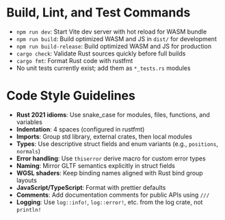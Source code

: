 # Build, Lint, and Test Commands
- `npm run dev`: Start Vite dev server with hot reload for WASM bundle
- `npm run build`: Build optimized WASM and JS in `dist/` for development
- `npm run build-release`: Build optimized WASM and JS for production
- `cargo check`: Validate Rust sources quickly before full builds
- `cargo fmt`: Format Rust code with rustfmt
- No unit tests currently exist; add them as `*_tests.rs` modules

# Code Style Guidelines
- **Rust 2021 idioms**: Use snake_case for modules, files, functions, and variables
- **Indentation**: 4 spaces (configured in rustfmt)
- **Imports**: Group std library, external crates, then local modules
- **Types**: Use descriptive struct fields and enum variants (e.g., `positions`, `normals`)
- **Error handling**: Use `thiserror` derive macro for custom error types
- **Naming**: Mirror GLTF semantics explicitly in struct fields
- **WGSL shaders**: Keep binding names aligned with Rust bind group layouts
- **JavaScript/TypeScript**: Format with prettier defaults
- **Comments**: Add documentation comments for public APIs using `///`
- **Logging**: Use `log::info!`, `log::error!`, etc. from the log crate, not `println!`
